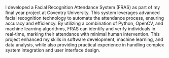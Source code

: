 I developed a Facial Recognition Attendance System (FRAS) as part of my final year project at Coventry University. This system leverages advanced facial recognition technology to automate the attendance process, ensuring accuracy and efficiency. By utilizing a combination of Python, OpenCV, and machine learning algorithms, FRAS can identify and verify individuals in real-time, marking their attendance with minimal human intervention. This project enhanced my skills in software development, machine learning, and data analysis, while also providing practical experience in handling complex system integration and user interface design.

